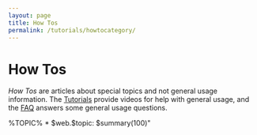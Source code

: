 ```yaml
---
layout: page
title: How Tos
permalink: /tutorials/howtocategory/
---
```


How Tos
=======

*How Tos* are articles about special topics and not general usage
information. The [Tutorials](/tutorialvideos/) provide videos for help
with general usage, and the [FAQ](/FAQ/) answers some
general usage questions.

<span class="twiki-macro SEARCH" excludetopic="%TOPIC%,WebLeftBar"
nonoise="on"
format="&quot;">%TOPIC% \* \$web.\$topic: \$summary(100)"</span>

<script type="text/javascript"> </script> <script
type="text/javascript"
src="//pagead2.googlesyndication.com/pagead/show\_ads.js">
</script>
